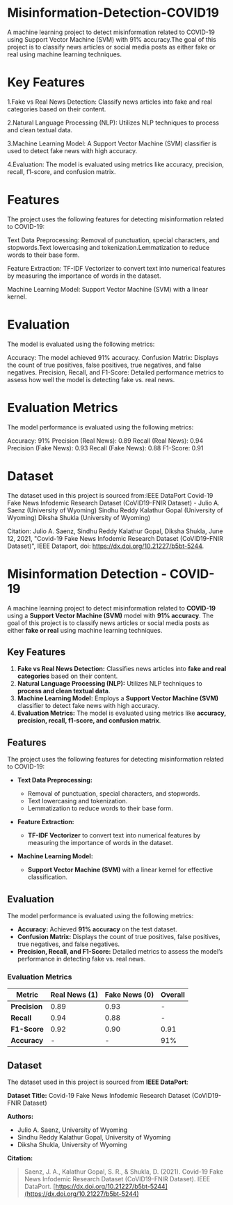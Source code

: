 # Misinformation-Detection-COVID19
A machine learning project to detect misinformation related to COVID-19 using Support Vector Machine (SVM) with 91% accuracy.The goal of this project is to classify news articles or social media posts as either fake or real using machine learning techniques. 

# Key Features
1.Fake vs Real News Detection: Classify news articles into fake and real categories based on their content.

2.Natural Language Processing (NLP): Utilizes NLP techniques to process and clean textual data.

3.Machine Learning Model: A Support Vector Machine (SVM) classifier is used to detect fake news with high accuracy.

4.Evaluation: The model is evaluated using metrics like accuracy, precision, recall, f1-score, and confusion matrix.

# Features
The project uses the following features for detecting misinformation related to COVID-19:

Text Data Preprocessing: Removal of punctuation, special characters, and stopwords.Text lowercasing and tokenization.Lemmatization to reduce words to their base form.

Feature Extraction:  TF-IDF Vectorizer to convert text into numerical features by measuring the importance of words in the dataset.

Machine Learning Model: Support Vector Machine (SVM) with a linear kernel.

# Evaluation
The model is evaluated using the following metrics:

Accuracy: The model achieved 91% accuracy.
Confusion Matrix: Displays the count of true positives, false positives, true negatives, and false negatives.
Precision, Recall, and F1-Score: Detailed performance metrics to assess how well the model is detecting fake vs. real news.

# Evaluation Metrics
The model performance is evaluated using the following metrics:

Accuracy: 91%
Precision (Real News): 0.89
Recall (Real News): 0.94
Precision (Fake News): 0.93
Recall (Fake News): 0.88
F1-Score: 0.91

# Dataset
The dataset used in this project is sourced from:IEEE DataPort 
Covid-19 Fake News Infodemic Research Dataset (CoVID19-FNIR Dataset) - Julio A. Saenz (University of Wyoming)
Sindhu Reddy Kalathur Gopal (University of Wyoming)
Diksha Shukla (University of Wyoming)

Citation:
Julio A. Saenz, Sindhu Reddy Kalathur Gopal, Diksha Shukla, June 12, 2021, "Covid-19 Fake News Infodemic Research Dataset (CoVID19-FNIR Dataset)", IEEE Dataport, doi: https://dx.doi.org/10.21227/b5bt-5244.



# **Misinformation Detection - COVID-19**

A machine learning project to detect misinformation related to **COVID-19** using a **Support Vector Machine (SVM)** model with **91% accuracy**. The goal of this project is to classify news articles or social media posts as either **fake or real** using machine learning techniques.


## **Key Features**

1. **Fake vs Real News Detection:** Classifies news articles into **fake and real categories** based on their content.
2. **Natural Language Processing (NLP):** Utilizes NLP techniques to **process and clean textual data**.
3. **Machine Learning Model:** Employs a **Support Vector Machine (SVM)** classifier to detect fake news with high accuracy.
4. **Evaluation Metrics:** The model is evaluated using metrics like **accuracy, precision, recall, f1-score, and confusion matrix**.


## **Features**

The project uses the following features for detecting misinformation related to COVID-19:

* **Text Data Preprocessing:**

  * Removal of punctuation, special characters, and stopwords.
  * Text lowercasing and tokenization.
  * Lemmatization to reduce words to their base form.

* **Feature Extraction:**

  * **TF-IDF Vectorizer** to convert text into numerical features by measuring the importance of words in the dataset.

* **Machine Learning Model:**

  * **Support Vector Machine (SVM)** with a linear kernel for effective classification.


## **Evaluation**

The model performance is evaluated using the following metrics:

* **Accuracy:** Achieved **91% accuracy** on the test dataset.
* **Confusion Matrix:** Displays the count of true positives, false positives, true negatives, and false negatives.
* **Precision, Recall, and F1-Score:** Detailed metrics to assess the model’s performance in detecting fake vs. real news.

### **Evaluation Metrics**

| Metric        | Real News (1) | Fake News (0) | Overall |
| ------------- | ------------- | ------------- | ------- |
| **Precision** | 0.89          | 0.93          | -       |
| **Recall**    | 0.94          | 0.88          | -       |
| **F1-Score**  | 0.92          | 0.90          | 0.91    |
| **Accuracy**  | -             | -             | 91%     |


## **Dataset**

The dataset used in this project is sourced from **IEEE DataPort**:

**Dataset Title:** Covid-19 Fake News Infodemic Research Dataset (CoVID19-FNIR Dataset)

**Authors:**

* Julio A. Saenz, University of Wyoming
* Sindhu Reddy Kalathur Gopal, University of Wyoming
* Diksha Shukla, University of Wyoming

**Citation:**

> Saenz, J. A., Kalathur Gopal, S. R., & Shukla, D. (2021). Covid-19 Fake News Infodemic Research Dataset (CoVID19-FNIR Dataset). IEEE DataPort. [https://dx.doi.org/10.21227/b5bt-5244](https://dx.doi.org/10.21227/b5bt-5244)


